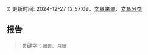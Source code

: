 :alarm_clock: 更新时间: 2024-12-27 12:57:09。[文章来源](/README.md)、[文章分类](/TAGS.md)

## 报告


> 关键字：`报告`、`月报`




